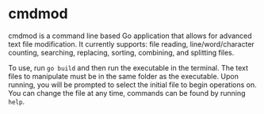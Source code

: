 # cmdmod
cmdmod is a command line based Go application that allows for advanced text file modification.
It currently supports: file reading, line/word/character counting, searching, replacing, sorting, combining, and splitting files.

To use, run ```go build``` and then run the executable in the terminal. The text files to manipulate must be in the same folder as the executable.
Upon running, you will be prompted to select the initial file to begin operations on. You can change the file at any time, commands can be found by running ```help```.
